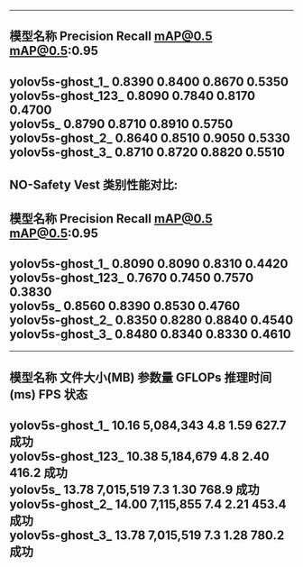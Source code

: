 ----------------------------------------------------------------------------------------------------
模型名称                 Precision    Recall       mAP@0.5      mAP@0.5:0.95   
----------------------------------------------------------------------------------------------------
yolov5s-ghost_1_     0.8390       0.8400       0.8670       0.5350         
yolov5s-ghost_123_   0.8090       0.7840       0.8170       0.4700         
yolov5s_             0.8790       0.8710       0.8910       0.5750         
yolov5s-ghost_2_     0.8640       0.8510       0.9050       0.5330         
yolov5s-ghost_3_     0.8710       0.8720       0.8820       0.5510         
----------------------------------------------------------------------------------------------------

NO-Safety Vest 类别性能对比:
----------------------------------------------------------------------------------------------------
模型名称                 Precision    Recall       mAP@0.5      mAP@0.5:0.95   
----------------------------------------------------------------------------------------------------
yolov5s-ghost_1_     0.8090       0.8090       0.8310       0.4420         
yolov5s-ghost_123_   0.7670       0.7450       0.7570       0.3830         
yolov5s_             0.8560       0.8390       0.8530       0.4760         
yolov5s-ghost_2_     0.8350       0.8280       0.8840       0.4540         
yolov5s-ghost_3_     0.8480       0.8340       0.8330       0.4610         
----------------------------------------------------------------------------------------------------

------------------------------------------------------------------------------------------------------------------------
模型名称                      文件大小(MB)     参数量             GFLOPs   推理时间(ms)     FPS      状态                  
------------------------------------------------------------------------------------------------------------------------
yolov5s-ghost_1_          10.16        5,084,343       4.8      1.59         627.7    成功                  
yolov5s-ghost_123_        10.38        5,184,679       4.8      2.40         416.2    成功                  
yolov5s_                  13.78        7,015,519       7.3      1.30         768.9    成功                  
yolov5s-ghost_2_          14.00        7,115,855       7.4      2.21         453.4    成功                  
yolov5s-ghost_3_          13.78        7,015,519       7.3      1.28         780.2    成功                  
------------------------------------------------------------------------------------------------------------------------
